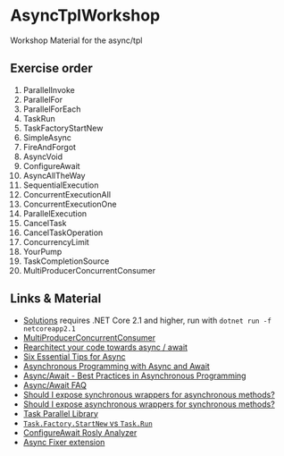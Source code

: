 # AsyncTplWorkshop
Workshop Material for the async/tpl

## Exercise order

1. ParallelInvoke
1. ParallelFor
1. ParallelForEach
1. TaskRun
1. TaskFactoryStartNew
1. SimpleAsync
1. FireAndForgot
1. AsyncVoid
1. ConfigureAwait
1. AsyncAllTheWay
1. SequentialExecution
1. ConcurrentExecutionAll
1. ConcurrentExecutionOne
1. ParallelExecution
1. CancelTask
1. CancelTaskOperation
1. ConcurrencyLimit
1. YourPump
1. TaskCompletionSource
1. MultiProducerConcurrentConsumer

## Links & Material

- [Solutions](https://github.com/danielmarbach/Await.HeadExplosion/Presentation) requires .NET Core 2.1 and higher, run with `dotnet run -f netcoreapp2.1`
- [MultiProducerConcurrentConsumer](https://github.com/Particular/NServiceBus.AzureServiceBus/blob/develop/src/Transport/Receiving/MultiProducerConcurrentCompletion.cs)
- [Rearchitect your code towards async / await](https://vimeo.com/172111826)
- [Six Essential Tips for Async](http://channel9.msdn.com/Series/Three-Essential-Tips-for-Async)
- [Asynchronous Programming with Async and Await](https://msdn.microsoft.com/en-us/library/hh191443.aspx)
- [Async/Await - Best Practices in Asynchronous Programming](https://msdn.microsoft.com/en-us/magazine/jj991977.aspx)
- [Async/Await FAQ](http://blogs.msdn.com/b/pfxteam/archive/2012/04/12/async-await-faq.aspx)
- [Should I expose synchronous wrappers for asynchronous methods?](http://blogs.msdn.com/b/pfxteam/archive/2012/04/13/10293638.aspx)
- [Should I expose asynchronous wrappers for synchronous methods?](http://blogs.msdn.com/b/pfxteam/archive/2012/03/24/10287244.aspx)
- [Task Parallel Library](https://msdn.microsoft.com/en-us/library/dd460717.aspx)
- [`Task.Factory.StartNew` vs `Task.Run`](http://blogs.msdn.com/b/pfxteam/archive/2011/10/24/10229468.aspx)
- [ConfigureAwait Rosly Analyzer](https://github.com/Particular/Particular.CodeRules/tree/master/src/Particular.CodeRules/ConfigureAwait)
- [Async Fixer extension](https://visualstudiogallery.msdn.microsoft.com/03448836-db42-46b3-a5c7-5fc5d36a8308)